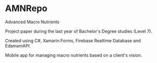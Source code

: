 # AMNRepo
Advanced Macro Nutrients

Project paper during the last year of Bachelor's Degree studies (Level 7).

Created using C#, Xamarin.Forms, Firebase Realtime Database and EdamamAPI.

Mobile app for managing macro nutrients based on a client's vision.
